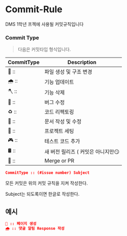 # Commit-Rule
DMS 1학년 프젝에 사용될 커밋규칙입니다



### Commit Type

 > 다음은 커밋타입 형식입니다.

|CommitType|Description|
|------|----------------------|
|🌱 ::|파일 생성 및 구조 변경|
|🌧  ::|기능 업데이트|
|🪓 ::|기능 삭제|
|🐛 ::|버그 수정|
|♻️ ::|코드 리펙토링|
|🗿 ::|문서 작성 및 수정|
|🌟 ::|프로젝트 세팅|
|🎮 ::|테스트 코드 추가|
|🛢 ::|새 버전 릴리즈 ( 커밋은 아니지만😏|
|🔀 ::|Merge or PR|

```json
CommitType :: (#issue number) Subject
```

모든 커밋은 위의 커밋 규칙을 지켜 작성한다.

Subject는 되도록이면 한글로 작성한다.

## 예시

```json
🌱 :: 페이지 생성
🌧 :: 댓글 알림 Response 작성
```
